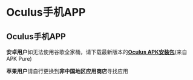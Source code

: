 # Oculus手机APP

## Oculus手机APP

**安卓用户**如无法使用谷歌全家桶，请下载最新版本的[**Oculus APK安装包**](https://apkpure.com/cn/oculus/com.oculus.twilight)(来自APK Pure)

**苹果用户**请自行更换到**非中国地区应用商店**寻找应用
